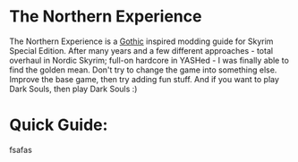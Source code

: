 # The Northern Experience
The Northern Experience is a [Gothic](https://en.wikipedia.org/wiki/Gothic_(series)) inspired modding guide for Skyrim Special Edition.
After many years and a few different approaches - total overhaul in Nordic Skyrim; full-on hardcore in YASHed - I was finally able to find the golden mean.
Don't try to change the game into something else. Improve the base game, then try adding fun stuff.
And if you want to play Dark Souls, then play Dark Souls :)



# Quick Guide:
fsafas

